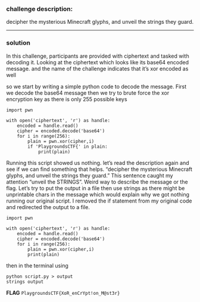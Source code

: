 ### challenge description: 
decipher the mysterious Minecraft glyphs, and unveil the strings they guard.

---
### solution

In this challenge, participants are provided with ciphertext and tasked with decoding it. Looking at the ciphertext which looks like its base64 encoded message. 
and the name of the challenge indicates that it’s xor encoded as well
  
so we start by writing a simple python code to decode the message.
First we decode the base64 message then we try to brute force the xor encryption key as there is only 255 possible keys

```
import pwn

with open('ciphertext', 'r') as handle:
    encoded = handle.read()
    cipher = encoded.decode('base64')
    for i in range(256):
        plain = pwn.xor(cipher,i)
        if 'PlaygroundsCTF{' in plain:
            print(plain)
```

Running this script showed us nothing. let’s read the description again and see if we can find something that helps.
“decipher the mysterious Minecraft glyphs, and unveil the strings they guard.” This sentence caught my attention “unveil the STRINGS”. Weird way to describe the message or the flag.
Let’s try to put the output in a file then use strings as there might be unprintable chars in the message which would explain why we got nothing running our original script. 
I removed the if statement from my original code and redirected the output to a file.

```
import pwn

with open('ciphertext', 'r') as handle:
    encoded = handle.read()
    cipher = encoded.decode('base64')
    for i in range(256):
        plain = pwn.xor(cipher,i)
        print(plain)
```

then in the terminal using
```
python script.py > output
strings output
```

**FLAG**
```PlaygroundsCTF{XoR_enCrYpt!on_M@st3r}```
